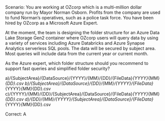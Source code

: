 Scenario: You are working at OZcorp which is a multi-million dollar company run by Mayor Norman Osborn. Profits from the company are used to fund Norman’s operatives, such as a police task force. You have been hired by OZcorp as a Microsoft Azure Expert.

At the moment, the team is designing the folder structure for an Azure Data Lake Storage Gen2 container where OZcorp users will query data by using a variety of services including Azure Databricks and Azure Synapse Analytics serverless SQL pools. The data will be secured by subject area. Most queries will include data from the current year or current month.

As the Azure expert, which folder structure should you recommend to support fast queries and simplified folder security?

a)/{SubjectArea}/{DataSource}/{YYYY}/{MM}/{DD}/{FileData}_{YYYY}_{MM}_{DD}.csv
b)/{SubjectArea}/{DataSource}/{DD}/{MM}/{YYYY}/{FileData}_{YYYY}_{MM}_{DD}.csv
c)/{YYYY}/{MM}/{DD}/{SubjectArea}/{DataSource}/{FileData}_{YYYY}_{MM}_{DD}.csv
d)/{DD}/{MM}/{YYYY}/{SubjectArea}/{DataSource}/{FileData}_{YYYY}_{MM}_{DD}.csv

Correct: A
